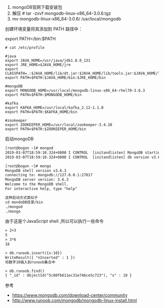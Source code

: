 
1. mongoDB官网下载安装包 
2. 解压 # tar -zxvf mongodb-linux-x86_64-3.0.6.tgz
3. mv  mongodb-linux-x86_64-3.0.6/ /usr/local/mongodb

创建环境变量将其添加到 PATH 路径中：

export PATH=<mongodb-install-directory>/bin:$PATH

```
# cat /etc/profile

#java
export JAVA_HOME=/usr/java/jdk1.8.0_131
export JRE_HOME=$JAVA_HOME/jre
export CLASSPATH=.:$JAVA_HOME/lib/dt.jar:$JAVA_HOME/lib/tools.jar:$JAVA_HOME/lib:$CLASSPATH
export PATH=$PATH:$JAVA_HOME/bin:$JRE_HOME/bin

#mongoDB
export MONGODB_HOME=/usr/local/mongodb-linux-x86_64-rhel70-3.6.3
export PATH=$PATH:$MONGODB_HOME/bin

#kafka
export KAFKA_HOME=/usr/local/kafka_2.12-1.1.0
export PATH=$PATH:$KAFKA_HOME/bin

#zookeeper
export ZOOKEEPER_HOME=/usr/local/zookeeper-3.4.10
export PATH=$PATH:$ZOOKEEPER_HOME/bin
```
启动mongoDB

```txt
[root@bogon ~]# mongod
2019-03-07T18:59:10.324+0800 I CONTROL  [initandlisten] MongoDB starting : pid=13892 port=27017 dbpath=/data/db 64-bit host=bogon
2019-03-07T18:59:10.324+0800 I CONTROL  [initandlisten] db version v3.6.3

[root@bogon ~]# mongo
MongoDB shell version v3.6.3
connecting to: mongodb://127.0.0.1:27017
MongoDB server version: 3.6.3
Welcome to the MongoDB shell.
For interactive help, type "help"

这种启动方式类似于
cd mondoDB目录/bin
./mongod
./mongo
```

由于这是个JavaScript shell ,所以可以执行一些命令

```txt
> 2+3
5
> 3*6
18

> db.runoob.insert({x:10})
WriteResult({ "nInserted" : 1 })
将数字10插入到runoob集合中

> db.runoob.find()
{ "_id" : ObjectId("5c80fb611ec31e746ce5c723"), "x" : 10 }

```
参考
- https://www.mongodb.com/download-center/community
- http://www.runoob.com/mongodb/mongodb-linux-install.html